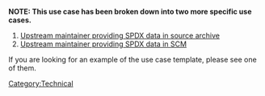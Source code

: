 **NOTE: This use case has been broken down into two more specific use
cases.**

1.  [Upstream maintainer providing SPDX data in source
    archive](Technical_Team/Use_Cases/2.0/Upstream_maintainer_providing_SPDX_data_in_source_archive "wikilink")
2.  [Upstream maintainer providing SPDX data in
    SCM](Technical_Team/Use_Cases/2.0/Upstream_maintainer_providing_SPDX_data_in_SCM "wikilink")

If you are looking for an example of the use case template, please see
one of them.

[Category:Technical](Category:Technical "wikilink")
